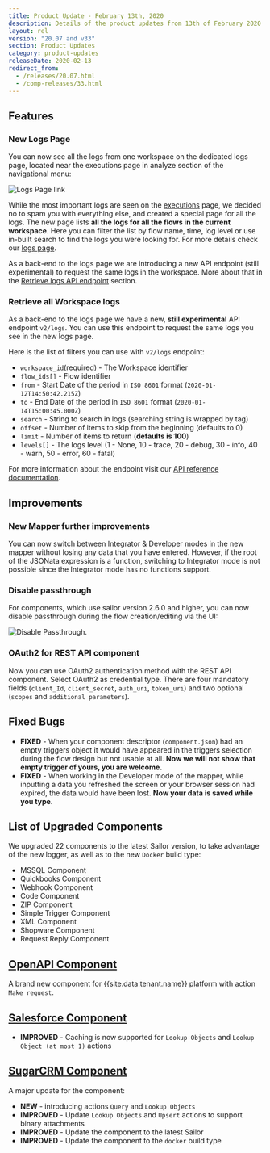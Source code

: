 ```yaml
---
title: Product Update - February 13th, 2020
description: Details of the product updates from 13th of February 2020 including the v20.07 Platform release as well as the Component Sprint release v33.
layout: rel
version: "20.07 and v33"
section: Product Updates
category: product-updates
releaseDate: 2020-02-13
redirect_from:
  - /releases/20.07.html
  - /comp-releases/33.html
---
```


## Features

### New Logs Page

You can now see all the logs from one workspace on the dedicated logs page,
located near the executions page in analyze section of the navigational menu:

![Logs Page link](/assets/img/RN/20.07/logs-page.png)

While the most important logs are seen on the [executions](/getting-started/executions)
page, we decided no to spam you with everything else, and created a special page
for all the logs. The new page lists **all the logs for all the flows in the current workspace**.
Here you can filter the list by flow name, time, log level or use in-built
search to find the logs you were looking for. For more details check our
[logs page](/getting-started/logs-page).

As a back-end to the logs page we are introducing a new API endpoint (still experimental)
to request the same logs in the workspace. More about that in the
[Retrieve logs API endpoint](#retrieve-all-workspace-logs) section.

### Retrieve all Workspace logs

As a back-end to the logs page we have a new, **still experimental** API endpoint `v2/logs`.
You can use this endpoint to request the same logs you see in the new logs page.

Here is the list of filters you can use with `v2/logs` endpoint:

*   `workspace_id`(required) -	The Workspace identifier
*   `flow_ids[]` - Flow identifier
*   `from` - Start Date of the period in `ISO 8601` format (`2020-01-12T14:50:42.215Z`)
*   `to` - End Date of the period in `ISO 8601` format (`2020-01-14T15:00:45.000Z`)
*   `search` - String to search in logs (searching string is wrapped by tag)
*   `offset` - Number of items to skip from the beginning (defaults to 0)
*   `limit`	- Number of items to return (**defaults is 100**)
*   `levels[]` - The logs level (1 - None, 10 - trace, 20 - debug, 30 - info, 40 - warn, 50 - error, 60 - fatal)

For more information about the endpoint visit our [API reference documentation]({{site.data.tenant.apiBaseUri}}docs/v2/#retrieve-all-workspace-logs).

## Improvements

### New Mapper further improvements

You can now switch between Integrator & Developer modes in the new mapper without
losing any data that you have entered. However, if the root of the JSONata
expression is a function, switching to Integrator mode is not possible since the
Integrator mode has no functions support.

### Disable passthrough

For components, which use sailor version 2.6.0 and higher, you can now disable
passthrough during the flow creation/editing via the UI:

![Disable Passthrough](/assets/img/RN/20.07/disable-passthrough.png).

### OAuth2 for REST API component

Now you can use OAuth2 authentication method with the REST API component. Select
OAuth2 as credential type. There are four mandatory fields (`client_Id`,
`client_secret`, `auth_uri`, `token_uri`) and two optional (`scopes` and `additional parameters`).

## Fixed Bugs

*   **FIXED** - When your component descriptor (`component.json`) had an empty triggers object it would have appeared in the triggers selection during the flow design but not usable at all. **Now we will not show that empty trigger of yours, you are welcome.**
*   **FIXED** - When working in the Developer mode of the mapper, while inputting a data you refreshed the screen or your browser session had expired, the data would have been lost. **Now your data is saved while you type.**

## List of Upgraded Components

We upgraded 22 components to the latest Sailor version, to take advantage of the
new logger, as well as to the new `Docker` build type:

*   MSSQL Component
*   Quickbooks Component
*   Webhook Component
*   Code Component
*   ZIP Component
*   Simple Trigger Component
*   XML Component
*   Shopware Component
*   Request Reply Component

## [OpenAPI Component](/components/open-api/)

A brand new component for {{site.data.tenant.name}} platform with action `Make request`.

## [Salesforce Component](/components/salesforce/)

*  **IMPROVED** -  Caching is now supported for `Lookup Objects` and `Lookup Object (at most 1)` actions

## [SugarCRM Component](/components/sugarcrm/)

A major update for the component:
*  **NEW** - introducing actions `Query` and `Lookup Objects`
*  **IMPROVED** - Update `Lookup Objects` and `Upsert` actions to support binary attachments
*  **IMPROVED** - Update the component to the latest Sailor
*  **IMPROVED** - Update the component to the `docker` build type
